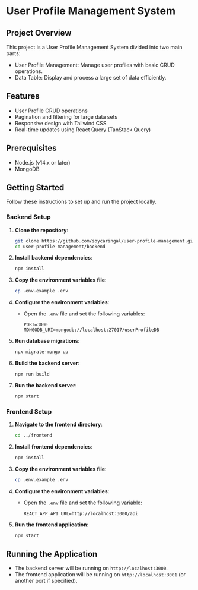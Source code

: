 # User Profile Management System

## Project Overview

This project is a User Profile Management System divided into two main parts:
- User Profile Management: Manage user profiles with basic CRUD operations.
- Data Table: Display and process a large set of data efficiently.

## Features

- User Profile CRUD operations
- Pagination and filtering for large data sets
- Responsive design with Tailwind CSS
- Real-time updates using React Query (TanStack Query)

## Prerequisites

- Node.js (v14.x or later)
- MongoDB

## Getting Started

Follow these instructions to set up and run the project locally.

### Backend Setup

1. **Clone the repository**:
    ```bash
    git clone https://github.com/soycaringal/user-profile-management.git
    cd user-profile-management/backend
    ```

2. **Install backend dependencies**:
    ```bash
    npm install
    ```

3. **Copy the environment variables file**:
    ```bash
    cp .env.example .env
    ```

4. **Configure the environment variables**:
    - Open the `.env` file and set the following variables:
      ```env
      PORT=3000
      MONGODB_URI=mongodb://localhost:27017/userProfileDB
      ```

5. **Run database migrations**:
    ```bash
    npx migrate-mongo up
    ```

6. **Build the backend server**:
    ```bash
    npm run build
    ```

7. **Run the backend server**:
    ```bash
    npm start
    ```

### Frontend Setup

1. **Navigate to the frontend directory**:
    ```bash
    cd ../frontend
    ```

2. **Install frontend dependencies**:
    ```bash
    npm install
    ```

3. **Copy the environment variables file**:
    ```bash
    cp .env.example .env
    ```

4. **Configure the environment variables**:
    - Open the `.env` file and set the following variable:
      ```env
      REACT_APP_API_URL=http://localhost:3000/api
      ```

5. **Run the frontend application**:
    ```bash
    npm start
    ```

## Running the Application

- The backend server will be running on `http://localhost:3000`.
- The frontend application will be running on `http://localhost:3001` (or another port if specified).
